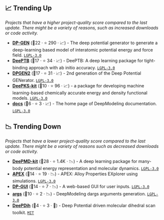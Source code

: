 ## 📈 Trending Up

_Projects that have a higher project-quality score compared to the last update. There might be a variety of reasons, such as increased downloads or code activity._

- <b><a href="https://github.com/deepmodeling/dpgen">DP-GEN</a></b> (🥇22 ·  ⭐ 290 · 📈) - The deep potential generator to generate a deep-learning based model of interatomic potential energy and force field. <code><a href="http://bit.ly/37RvQcA">LGPL-3.0</a></code>
- <b><a href="https://github.com/deepmodeling/DeePTB">DeePTB</a></b> (🥈17 ·  ⭐ 34 · 📈) - DeePTB: A deep learning package for tight-binding approach with ab initio accuracy. <code><a href="http://bit.ly/37RvQcA">LGPL-3.0</a></code>
- <b><a href="https://github.com/deepmodeling/dpgen2">DPGEN2</a></b> (🥈17 ·  ⭐ 31 · 📈) - 2nd generation of the Deep Potential GENerator. <code><a href="http://bit.ly/37RvQcA">LGPL-3.0</a></code>
- <b><a href="https://github.com/deepmodeling/deepks-kit">DeePKS-kit</a></b> (🥉10 ·  ⭐ 96 · 📈) - a package for developing machine learning-based chemically accurate energy and density functional models. <code><a href="http://bit.ly/37RvQcA">LGPL-3.0</a></code>
- <b><a href="https://github.com/deepmodeling/docs">docs</a></b> (🥉6 ·  ⭐ 3 · 📈) - The home page of DeepModeling documentation. <code><a href="http://bit.ly/37RvQcA">LGPL-3.0</a></code>

## 📉 Trending Down

_Projects that have a lower project-quality score compared to the last update. There might be a variety of reasons such as decreased downloads or code activity._

- <b><a href="https://github.com/deepmodeling/deepmd-kit">DeePMD-kit</a></b> (🥇28 ·  ⭐ 1.4K · 📉) - A deep learning package for many-body potential energy representation and molecular dynamics. <code><a href="http://bit.ly/37RvQcA">LGPL-3.0</a></code>
- <b><a href="https://github.com/deepmodeling/APEX">APEX</a></b> (🥈14 ·  ⭐ 19 · 📉) - APEX: Alloy Properties EXplorer using simulations. <code><a href="http://bit.ly/37RvQcA">LGPL-3.0</a></code>
- <b><a href="https://github.com/deepmodeling/dpgui">DP-GUI</a></b> (🥈14 ·  ⭐ 7 · 📉) - A web-based GUI for user inputs. <code><a href="http://bit.ly/37RvQcA">LGPL-3.0</a></code>
- <b><a href="https://github.com/deepmodeling/args">args</a></b> (🥉10 ·  ⭐ 2 · 📉) - DeepModeling dargs arguments generation. <code><a href="http://bit.ly/37RvQcA">LGPL-3.0</a></code>
- <b><a href="https://github.com/deepmodeling/DeePDih">DeePDih</a></b> (🥉4 ·  ⭐ 3 · 🐣) - Deep Potential driven molecular dihedral scan toolkit. <code><a href="http://bit.ly/34MBwT8">MIT</a></code>

